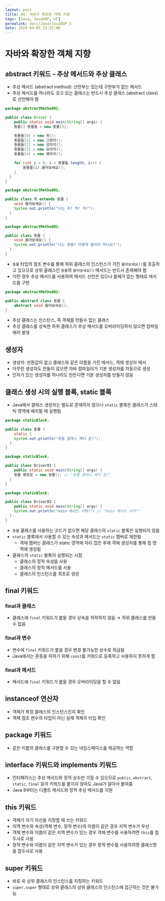```yaml
---
layout: post
title: 04. 자바가 확장한 객체 지향
tags: [Java, JavaOOP, UF]
permalink: docs/Java/JavaOOP_3
date: 2024-04-05 23:52:00
---
```

# 자바와 확장한 객체 지향
## abstract 키워드 - 추상 메서드와 추상 클래스
- 추상 메서드 (abstract method): 선언부는 있는데 구현부가 없는 메서드
- 추상 메서드를 하나라도 갖고 있는 클래스는 반드시 추상 클래스 (abstract class)로 선언해야 함

```java
package abstractMethod01;

public class Driver {
	public static void main(String[] args) {
  	동물[] 동물들 = new 동물[5];

    동물들[0] = new 쥐();
    동물들[1] = new 고양이();
    동물들[2] = new 강아지();
    동물들[3] = new 송아지();
    동물들[4] = new 병아리();

    for (int i = 0; i < 동물들.length; i++) {
    	동물들[i].울어보세요();
    }
  }
}
```

```java
package abstractMethod01;

public class 쥐 extends 동물 {
	void 울어보세요() {
  	System.out.println("나는 쥐! 찍! 찍!");
  }
}
```

```java
package abstractMethod01;

public class 동물 {
	void 울어보세요() {
  	System.out.println("나는 동물! 어떻게 울어야 하나요?");
  }
}
```

- `동물` 타입의 참조 변수를 통해 하위 클래스의 인스턴스가 가진 `울어보세요()`를 호출하고 있으므로 상위 클래스인 `동물`의 `울어보세요()` 메서드는 반드시 존재해야 함
- 이런 경우 추상 메서드를 사용하여 메서드 선언은 있으나 몸체가 없는 형태로 메서드를 구현

```java
package abstractMethod02;

public abstract class 동물 {
	abstract void 울어보세요();
}
```
 - 추상 클래스는 인스턴스, 즉 객체를 만들수 없는 클래스
 - 추상 클래스를 상속한 하위 클래스가 추상 메서드를 오버라이딩하지 않으면 컴파일 에러 발생

## 생성자
- 생성자: 반환값이 없고 클래스와 같은 이름을 가진 메서드, 객체 생성자 메서
- 아무런 생성자도 만들지 않으면 자바 컴파일러가 기본 생성자를 자동으로 생성
- 인자가 있는 생성자를 하나라도 만든다면 기본 생성자를 만들지 않음

## 클래스 생성 시의 실행 블록, static 블록
- Java에서 클래스 생성자는 별도로 존재하지 않으나 `static` 블록은 클래스가 스태틱 영역에 배치될 때 실행됨

```java
package staticBlock;

public class 동물 {
	static {
  	System.out.println("동물 클래스 레디 온!");
  }
}
```

```java
package staticBlock;

public class Driver01 {
	public static void main(String[] args) {
  	동물 뽀로로 = new 동물(); // "동물 클래스 레디 온!"
  }
}
```

```java
package staticBlock;

public class Driver02 {
	public static void main(String[] args) {
  	System.out.println("main 메서드 시작!") // "main 메서드 시작!"
  }
}
```

- `동물` 클래스를 사용하는 코드가 없으면 해당 클래스의 `static` 블록은 실행되지 않음
- `static` 블록에서 사용할 수 있는 속성과 메서드는 `static` 멤버로 제한됨
  - 객체 멤버는 클래스가 static 영역에 자리 잡은 후에 객체 생성자를 통해 힙 영역에 생성됨
- 클래스의 `static` 블록이 실행되는 시점
  - 클래스의 정적 속성을 사용
  - 클래스의 정적 메서드를 사용
  - 클래스의 인스턴스를 최초로 생성
 
## final 키워드
### final과 클래스
- 클래스에 `final` 키워드가 붙을 경우 상속을 허락하지 않음 → 하위 클래스를 만들 수 없음
### final과 변수
- 변수에 `final` 키워드가 붙을 경우 변경 불가능한 상수로 취급됨
- Java에서는 혼동을 피하기 위해 `const`를 키워드로 등록하고 사용하지 못하게 함
### final과 메서드
- 메서드에 `final` 키워드가 붙을 경우 오버라이딩을 할 수 없음

## instanceof 연산자
- 객체가 특정 클래스의 인스턴스인지 확인
- 객체 참조 변수의 타입이 아닌 실제 객체의 타입 확인

## package 키워드
- 같은 이름의 클래스를 구분할 수 있는 네임스페이스를 제공하는 역할

## interface 키워드와 implements 키워드
- 인터페이스는 추상 메서드와 정적 상수만 가질 수 있으므로 `public`, `abstract`, `static`, `final` 등의 키워드를 붙이지 않아도 Java가 알아서 붙여줌
- Java 8부터는 디폴트 메서드와 정적 추상 메서드를 지원

## this 키워드
- 객체가 자기 자신을 지정할 때 쓰는 키워드
- 지역 변수와 속성(객체 변수, 정적 변수)의 이름이 같은 경우 지역 변수가 우선
- 객체 변수와 이름이 같은 지역 변수가 있는 경우 객체 변수를 사용하려면 `this`를 접두사로 사용
- 정적 변수와 이름이 같은 지역 변수가 있는 경우 정적 변수를 사용하려명 클래스명을 접두사로 사용

## super 키워드
- 바로 위 상위 클래스의 인스턴스를 지칭하는 키워드
- `super.super` 형태로 상위 클래스의 상위 클래스의 인스턴스에 접근하는 것은 불가능